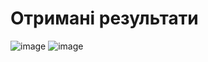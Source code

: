 # Отримані результати
![image](https://github.com/zerorchik/SHI_labs/assets/103893849/1d61caed-3c37-4848-8a14-0828507935c3)
![image](https://github.com/zerorchik/SHI_labs/assets/103893849/e14d5898-86b8-4825-9957-f29b8e72aa0f)
